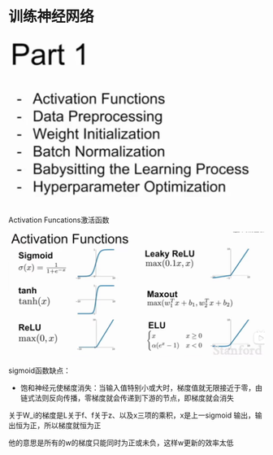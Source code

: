 # 训练神经网络

![image-20231014213632594](./图片/image-20231014213632594.png)

Activation Funcations激活函数

![image-20231014213737818](./图片/image-20231014213737818.png)

sigmoid函数缺点：

- 饱和神经元使梯度消失：当输入值特别小或大时，梯度值就无限接近于零，由链式法则反向传播，零梯度就会传递到下游的节点，即梯度就会消失

关于W_i的梯度是L关于f、f关于z、以及x三项的乘积，x是上一sigmoid 输出，输出恒为正，所以梯度就恒为正 

他的意思是所有的w的梯度只能同时为正或未负，这样w更新的效率太低 